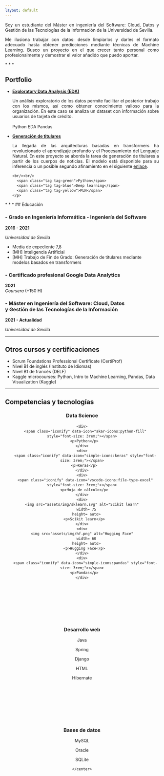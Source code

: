 ```yaml
---
layout: default
---
```

<head>
  <script src="https://code.iconify.design/2/2.0.3/iconify.min.js"></script>
</head>

<p style="text-align: justify"> Soy un estudiante del Máster en ingeniería del Software: Cloud, Datos y Gestión de las Tecnologías de la Información de la Universidad de Sevilla. </p>

<p style="text-align: justify"> Me ilusiona trabajar con datos: desde limpiarlos y darles el formato adecuado hasta obtener predicciones mediante técnicas de Machine Learning. Busco un proyecto en el que crecer tanto personal como profesionalmente y demostrar el valor añadido que puedo aportar.  </p>
* * *

## Portfolio
<ul>
  <li> <a href="https://drive.google.com/file/d/19_kgn51_d9Ui_R5DGm9GynDs2qepRPdA/view?usp=sharing" style="font-weight: bold; text-decoration: underline;" target="_blank"> Exploratory Data Analysis (EDA) </a>
    <p style="text-align: justify;">
    Un análisis exploratorio de los datos permite facilitar el posterior trabajo con los mismos, así como obtener conocimiento valioso para la organización.   En este caso se analiza un dataset con información sobre usuarios de tarjeta de crédito.
    <br/><br/>
      <span class="tag tag-green">Python</span> 
      <span class="tag tag-white">EDA</span> 
      <span class="tag tag-red">Pandas</span> 
    </p>
  </li>

  <li> <a href="https://drive.google.com/file/d/1pzkgU7Ly8XmViDhRT5S1uhUu2PuX1r2r/view?usp=sharing" style="font-weight: bold; text-decoration: underline;" target="_blank"> Generación de titulares </a>
    <p style="text-align: justify;">
    La llegada de las arquitecturas basadas en transformers ha revolucionado el aprendizaje profundo y el Procesamiento del Lenguaje Natural. En este proyecto se aborda la tarea de generación de titulares a partir de los cuerpos de noticias. El modelo está disponible para su inferencia o un posible segundo afinamiento en el siguiente  <a href="https://huggingface.co/josmunpen/mt5-small-spanish-summarization" style="text-decoration: underline;"> enlace</a>.

    <br/><br/>
      <span class="tag tag-green">Python</span> 
      <span class="tag tag-blue">Deep learning</span> 
      <span class="tag tag-yellow">PLN</span> 
    </p>
  </li>

  <li style="display:none;"> <span style="font-weight: bold;"> Predicción de ventas </span>
    <p>
    La llegada de las arquitecturas basadas en transformers ha revolucionado el aprendizaje profundo y el Procesamiento del Lenguaje Natural. En este proyecto se aborda la tarea de generación de titulares a partir de los cuerpos de noticias.

    <br/><br/>
      <span class="tag tag-green">Python</span> 
      <span class="tag tag-pink">Aprendizaje automático</span> 
    </p>
  </li>


</ul>
* * *
## Educación

<p>
  <div class="bloque-left-right">
      <h3> - Grado en Ingeniería Informática - Ingeniería del Software </h3>
      <div style="font-weight:bold">2016 - 2021</div>
  </div>
  <p style="font-style: italic;"> Universidad de Sevilla </p>
  <ul>
    <li>Media de expediente 7,8</li>
    <li>[MH] Inteligencia Artificial</li>
    <li>[MH] Trabajo de Fin de Grado: Generación de titulares mediante modelos basados en transformers</li>
  </ul>
</p>

<p>
  <div class="bloque-left-right">
      <h3> - Certificado profesional Google Data Analytics </h3>
      <div style="font-weight:bold">2021</div>
  </div>
  <span style="font-style: italic;"> Coursera </span > (+150 H)
</p>


<p>
  <div class="bloque-left-right">
      <h3> - Máster en Ingeniería del Software: Cloud, 
      Datos <br>y Gestión de las Tecnologías de la Información</h3>
      <div style="font-weight:bold">2021 - Actualidad</div>
  </div>
  <p style="font-style: italic;"> Universidad de Sevilla </p>
</p>




* * *
## Otros cursos y certificaciones
* Scrum Foundations Professional Certificate (CertiProf)
* Nivel B1 de inglés (Instituto de Idiomas)
* Nivel B1 de francés (DELF)
* Kaggle microcourses: Python, Intro to Machine Learning, Pandas, Data Visualization (Kaggle)



* * *

<section class="resume-section" >
  <div class="resume-section-content">
  <h2>Competencias y tecnologías</h2>
    <center>
      <h3> Data Science </h3>
  <div class="iconbox">
  
    <div>
       <span class="iconify" data-icon="akar-icons:python-fill" style="font-size: 3rem;"></span>
      <p>Python</p>
    </div>
    <div>
       <span class="iconify" data-icon="simple-icons:keras" style="font-size: 3rem;"></span>
      <p>Keras</p>
    </div>
    <div>
       <span class="iconify" data-icon="vscode-icons:file-type-excel" style="font-size: 3rem;"></span>
      <p>Hoja de cálculo</p>
    </div>
    <div>
       <img src="assets/img/sklearn.svg" alt="Scikit learn"   
        width= 75
        height= auto>
      <p>Scikit learn</p>
    </div>
    <div>
       <img src="assets/img/hf.png" alt="Hugging Face"   
        width= 60
        height= auto>
      <p>Hugging Face</p>
    </div>
    <div>
       <span class="iconify" data-icon="simple-icons:pandas" style="font-size: 3rem;"></span>
      <p>Pandas</p>
    </div>
  </div>

<br/><br/><br/>

<div id="mobile-sec">
  <br/><br/><br/>
</div>



  <div class="iconbox">
      <h3> Desarrollo web </h3>
    <div>
       <span class="iconify" data-icon="cib:java" style="font-size: 3rem;"></span>
      <p>Java</p>
    </div>
    <div>
       <span class="iconify" data-icon="logos:spring-icon" style="font-size: 3rem;"></span>
      <p>Spring</p>
    </div>
    <div>
       <span class="iconify" data-icon="akar-icons:django-fill" style="font-size: 3rem;"></span>
      <p>Django</p>
    </div>
    <div>
       <span class="iconify" data-icon="akar-icons:html-fill" style="font-size: 3rem;"></span>
      <p>HTML</p>
    </div>
    <div>
       <span class="iconify" data-icon="logos:hibernate" style="font-size: 3rem;"></span>
      <p>Hibernate</p>
    </div>
    </div>

<br/><br/><br/>
<div id="mobile-sec">
  <br/><br/><br/>
</div>
 
    
  <div class="iconbox">
     <h3>Bases de datos </h3>
    <div>
       <span class="iconify" data-icon="cib:mysql" style="font-size: 3rem;"></span>
      <p>MySQL</p>
    </div>
    <div>
       <span class="iconify" data-icon="fontisto:oracle" style="font-size: 3rem;"></span>
      <p>Oracle</p>
    </div>
    <div>
       <span class="iconify" data-icon="file-icons:sqlite" style="font-size: 3rem;"></span>
      <p>SQLite</p>
    </div>
    </div>

    </center>
  </div>
</section>

